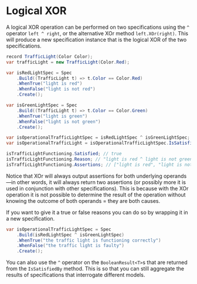 ﻿# Logical XOR

A logical XOR operation can be performed on two specifications using the `^` operator `left ^ right`,
or the alternative XOr method `left.XOr(right)`.
This will produce a new specification instance that is the logical XOR of the two specifications.

```csharp
record TrafficLight(Color Color);
var trafficLight = new TrafficLight(Color.Red);

var isRedLightSpec = Spec
    .Build((TrafficLight t) => t.Color == Color.Red)
    .WhenTrue("light is red")
    .WhenFalse("light is not red")
    .Create();

var isGreenLightSpec = Spec
    .Build((TrafficLight t) => t.Color == Color.Green)
    .WhenTrue("light is green")
    .WhenFalse("light is not green")
    .Create();

var isOperationalTrafficLightSpec = isRedLightSpec ^ isGreenLightSpec;
var isOperationalTrafficLight = isOperationalTrafficLightSpec.IsSatisfiedBy(trafficLight);

isTrafficLightFunctioning.Satisfied; // true
isTrafficLightFunctioning.Reason; // "light is red ^ light is not green"
isTrafficLightFunctioning.Assertions; // ["light is red", "light is not green"]
```

Notice that XOr will always output assertions for both underlying operands—in other words, it will always return 
two assertions (or possibly more it is used in conjunction with other specifications). This is because with the XOr 
operation it is not possible to determine the result of the operation without knowing the outcome of both operands = 
they are both causes.

If you want to give it a true or false reasons you can do so by wrapping it in a new specification.

```csharp
var isOperationalTrafficLightSpec = Spec
    .Build(isRedLightSpec ^ isGreenLightSpec)
    .WhenTrue("the traffic light is functioning correctly")
    .WhenFalse("the traffic light is faulty")
    .Create();
```

You can also use the `^` operator on the `BooleanResult<T>`s that are returned from the `IsSatisfiedBy` method. This is
so that you can still aggregate the results of specifications that interrogate different models.